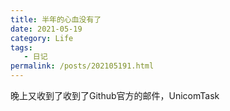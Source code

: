 ```yaml
---
title: 半年的心血没有了
date: 2021-05-19
category: Life
tags:
   - 日记
permalink: /posts/202105191.html
---
```


晚上又收到了收到了Github官方的邮件，UnicomTask